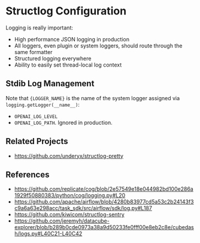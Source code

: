 # Structlog Configuration

Logging is really important:

* High performance JSON logging in production
* All loggers, even plugin or system loggers, should route through the same formatter
* Structured logging everywhere
* Ability to easily set thread-local log context

## Stdib Log Management

Note that `{LOGGER_NAME}` is the name of the system logger assigned via `logging.getLogger(__name__)`:

* `OPENAI_LOG_LEVEL`
* `OPENAI_LOG_PATH`. Ignored in production.

## Related Projects

* https://github.com/underyx/structlog-pretty

## References

- https://github.com/replicate/cog/blob/2e57549e18e044982bd100e286a1929f50880383/python/cog/logging.py#L20
- https://github.com/apache/airflow/blob/4280b83977cd5a53c2b24143f3c9a6a63e298acc/task_sdk/src/airflow/sdk/log.py#L187
- https://github.com/kiwicom/structlog-sentry
- https://github.com/jeremyh/datacube-explorer/blob/b289b0cde0973a38a9d50233fe0fff00e8eb2c8e/cubedash/logs.py#L40C21-L40C42
